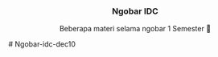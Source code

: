<h3 align="center">Ngobar IDC</h3>
<p align="center">Beberapa materi selama ngobar 1 Semester 🚀</p># Ngobar-idc-dec10
